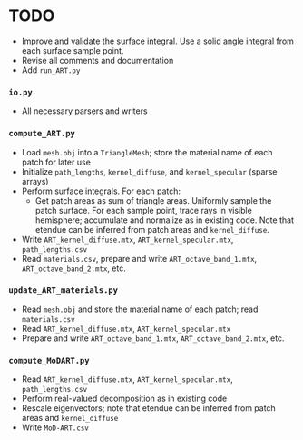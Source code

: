 # TODO

- Improve and validate the surface integral.
  Use a solid angle integral from each surface sample point.
- Revise all comments and documentation
- Add `run_ART.py`

### `io.py`
- All necessary parsers and writers

### `compute_ART.py`
- Load `mesh.obj` into a `TriangleMesh`; store the material name of each patch for later use
- Initialize `path_lengths`, `kernel_diffuse`, and `kernel_specular` (sparse arrays)
- Perform surface integrals. For each patch:
  - Get patch areas as sum of triangle areas. Uniformly sample the patch surface. For each sample 
    point, trace rays in visible hemisphere; accumulate and normalize as in existing code. Note 
    that etendue can be inferred from patch areas and `kernel_diffuse`.
- Write `ART_kernel_diffuse.mtx`, `ART_kernel_specular.mtx`, `path_lengths.csv`
- Read `materials.csv`, prepare and write `ART_octave_band_1.mtx`, `ART_octave_band_2.mtx`, etc.

### `update_ART_materials.py`
- Read `mesh.obj` and store the material name of each patch; read `materials.csv`
- Read `ART_kernel_diffuse.mtx`, `ART_kernel_specular.mtx`
- Prepare and write `ART_octave_band_1.mtx`, `ART_octave_band_2.mtx`, etc.

### `compute_MoDART.py`
- Read `ART_kernel_diffuse.mtx`, `ART_kernel_specular.mtx`, `path_lengths.csv`
- Perform real-valued decomposition as in existing code
- Rescale eigenvectors; note that etendue can be inferred from patch areas and `kernel_diffuse`
- Write `MoD-ART.csv`

